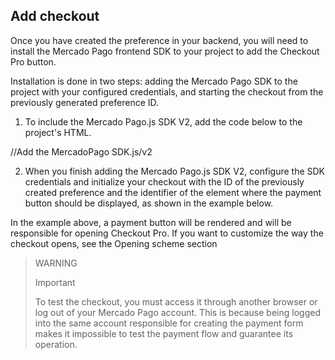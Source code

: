 ## Add checkout
 
Once you have created the preference in your backend, you will need to install the Mercado Pago frontend SDK to your project to add the Checkout Pro button.
 
Installation is done in two steps: adding the Mercado Pago SDK to the project with your configured credentials, and starting the checkout from the previously generated preference ID.
 
1. To include the Mercado Pago.js SDK V2, add the code below to the project's HTML.
 
<!DOCTYPE html>
<html>
<head>
   <title>Pay Modal Version</title>
</head>
 
<body>
   <div class="cho-container"></div>
   //Add the MercadoPago SDK.js/v2
       <script src="https://sdk.mercadopago.com/js/v2"></script>
      
2. When you finish adding the Mercado Pago.js SDK V2, configure the SDK credentials and initialize your checkout with the ID of the previously created preference and the identifier of the element where the payment button should be displayed, as shown in the example below.
 
<script>
           // Add your Mercado Pago account credentials along with the SDK
           const mp = new MercadoPago('YOUR_PUBLIC_KEY', {
               locale: 'pt-BR'
           });
           const checkout = mp.checkout({
              preference: {
                  id: 'YOUR_PREFERENCE_ID' // Enter the preference ID
              },
              render: {
                  container: '.cho-container', // CSS class to render the payment button
                  label: 'Pagar', // Change payment button text (optional)
               }
           });
   </script>       
  
</body>
</html>
 
In the example above, a payment button will be rendered and will be responsible for opening Checkout Pro. If you want to customize the way the checkout opens, see the Opening scheme section
 
> WARNING
>
> Important
>
> To test the checkout, you must access it through another browser or log out of your Mercado Pago account. This is because being logged into the same account responsible for creating the payment form makes it impossible to test the payment flow and guarantee its operation.
